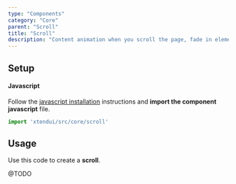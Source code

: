 ```yaml
---
type: "Components"
category: "Core"
parent: "Scroll"
title: "Scroll"
description: "Content animation when you scroll the page, fade in elements, parallax."
---
```


## Setup

#### Javascript

Follow the [javascript installation](/introduction/getting-started/setup#javascript-installation) instructions and **import the component javascript** file.

```jsx
import 'xtendui/src/core/scroll'
```

## Usage

Use this code to create a **scroll**.

@TODO
